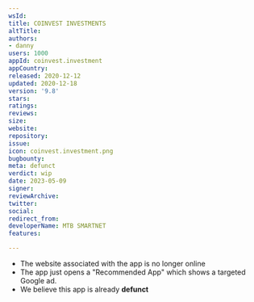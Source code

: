 ```yaml
---
wsId: 
title: COINVEST INVESTMENTS
altTitle: 
authors:
- danny 
users: 1000
appId: coinvest.investment
appCountry: 
released: 2020-12-12
updated: 2020-12-18
version: '9.8'
stars: 
ratings: 
reviews: 
size: 
website: 
repository: 
issue: 
icon: coinvest.investment.png
bugbounty: 
meta: defunct
verdict: wip
date: 2023-05-09
signer: 
reviewArchive: 
twitter: 
social: 
redirect_from: 
developerName: MTB SMARTNET
features: 

---
```


- The website associated with the app is no longer online
- The app just opens a "Recommended App" which shows a targeted Google ad. 
- We believe this app is already **defunct** 
